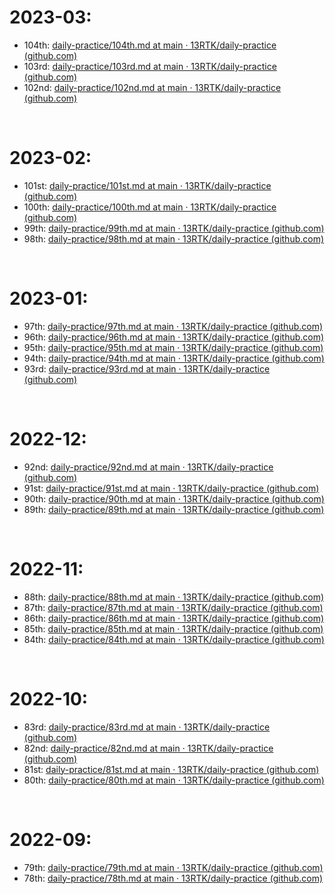 # 2023-03:

- 104th: [daily-practice/104th.md at main · 13RTK/daily-practice (github.com)](https://github.com/13RTK/daily-practice/blob/main/2023/03/104th.md)
- 103rd: [daily-practice/103rd.md at main · 13RTK/daily-practice (github.com)](https://github.com/13RTK/daily-practice/blob/main/2023/03/103rd.md)
- 102nd: [daily-practice/102nd.md at main · 13RTK/daily-practice (github.com)](https://github.com/13RTK/daily-practice/blob/main/2023/03/102nd.md)

&nbsp;

# 2023-02:

- 101st: [daily-practice/101st.md at main · 13RTK/daily-practice (github.com)](https://github.com/13RTK/daily-practice/blob/main/2023/02/101st.md)
- 100th: [daily-practice/100th.md at main · 13RTK/daily-practice (github.com)](https://github.com/13RTK/daily-practice/blob/main/2023/02/100th.md)
- 99th: [daily-practice/99th.md at main · 13RTK/daily-practice (github.com)](https://github.com/13RTK/daily-practice/blob/main/2023/02/99th.md)
- 98th: [daily-practice/98th.md at main · 13RTK/daily-practice (github.com)](https://github.com/13RTK/daily-practice/blob/main/2023/01/98th.md)

&nbsp;

# 2023-01:

- 97th: [daily-practice/97th.md at main · 13RTK/daily-practice (github.com)](https://github.com/13RTK/daily-practice/blob/main/2023/01/97th.md)
- 96th: [daily-practice/96th.md at main · 13RTK/daily-practice (github.com)](https://github.com/13RTK/daily-practice/blob/main/2023/01/96th.md)
- 95th: [daily-practice/95th.md at main · 13RTK/daily-practice (github.com)](https://github.com/13RTK/daily-practice/blob/main/2023/01/95th.md)
- 94th: [daily-practice/94th.md at main · 13RTK/daily-practice (github.com)](https://github.com/13RTK/daily-practice/blob/main/2023/01/94th.md)
- 93rd: [daily-practice/93rd.md at main · 13RTK/daily-practice (github.com)](https://github.com/13RTK/daily-practice/blob/main/2023/01/93rd.md)

&nbsp;

# 2022-12:

- 92nd: [daily-practice/92nd.md at main · 13RTK/daily-practice (github.com)](https://github.com/13RTK/daily-practice/blob/main/2022/12/92nd.md)
- 91st: [daily-practice/91st.md at main · 13RTK/daily-practice (github.com)](https://github.com/13RTK/daily-practice/blob/main/2022/12/91st.md)
- 90th: [daily-practice/90th.md at main · 13RTK/daily-practice (github.com)](https://github.com/13RTK/daily-practice/blob/main/2022/12/90th.md)
- 89th: [daily-practice/89th.md at main · 13RTK/daily-practice (github.com)](https://github.com/13RTK/daily-practice/blob/main/2022/12/89th.md)

&nbsp;

# 2022-11:

- 88th: [daily-practice/88th.md at main · 13RTK/daily-practice (github.com)](https://github.com/13RTK/daily-practice/blob/main/2022/11/88th.md)
- 87th: [daily-practice/87th.md at main · 13RTK/daily-practice (github.com)](https://github.com/13RTK/daily-practice/blob/main/2022/11/87th.md)
- 86th: [daily-practice/86th.md at main · 13RTK/daily-practice (github.com)](https://github.com/13RTK/daily-practice/blob/main/2022/11/86th.md)
- 85th: [daily-practice/85th.md at main · 13RTK/daily-practice (github.com)](https://github.com/13RTK/daily-practice/blob/main/2022/11/85th.md)
- 84th: [daily-practice/84th.md at main · 13RTK/daily-practice (github.com)](https://github.com/13RTK/daily-practice/blob/main/2022/10/84th.md)

&nbsp;
# 2022-10:

- 83rd: [daily-practice/83rd.md at main · 13RTK/daily-practice (github.com)](https://github.com/13RTK/daily-practice/blob/main/2022/10/83rd.md)
- 82nd: [daily-practice/82nd.md at main · 13RTK/daily-practice (github.com)](https://github.com/13RTK/daily-practice/blob/main/2022/10/82nd.md)
- 81st: [daily-practice/81st.md at main · 13RTK/daily-practice (github.com)](https://github.com/13RTK/daily-practice/blob/main/2022/10/81st.md)
- 80th: [daily-practice/80th.md at main · 13RTK/daily-practice (github.com)](https://github.com/13RTK/daily-practice/blob/main/2022/10/80th.md)



&nbsp;

# 2022-09:

- 79th: [daily-practice/79th.md at main · 13RTK/daily-practice (github.com)](https://github.com/13RTK/daily-practice/blob/main/2022/09/79th.md)
- 78th: [daily-practice/78th.md at main · 13RTK/daily-practice (github.com)](https://github.com/13RTK/daily-practice/blob/main/2022/09/78th.md)